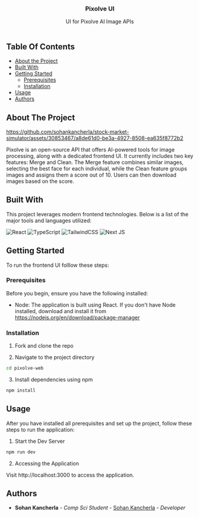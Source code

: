 <br/>
<p align="center">
  <h3 align="center">Pixolve UI</h3>

  <p align="center">
    UI for Pixolve AI Image APIs
    <br/>
    <br/>
  </p>
</p>

## Table Of Contents

* [About the Project](#about-the-project)
* [Built With](#built-with)
* [Getting Started](#getting-started)
  * [Prerequisites](#prerequisites)
  * [Installation](#installation)
* [Usage](#usage)
* [Authors](#authors)

## About The Project



https://github.com/sohankancherla/stock-market-simulator/assets/30853467/a8de61d0-be3a-4927-8508-ea635f8772b2



Pixolve is an open-source API that offers AI-powered tools for image processing, along with a dedicated frontend UI. It currently includes two key features: Merge and Clean. The Merge feature combines similar images, selecting the best face for each individual, while the Clean feature groups images and assigns them a score out of 10. Users can then download images based on the score.

## Built With

This project leverages modern frontend technologies. Below is a list of the major tools and languages utilized:

  ![React](https://img.shields.io/badge/react-%2320232a.svg?style=for-the-badge&logo=react&logoColor=%2361DAFB)
  ![TypeScript](https://img.shields.io/badge/typescript-%23007ACC.svg?style=for-the-badge&logo=typescript&logoColor=white)
  ![TailwindCSS](https://img.shields.io/badge/tailwindcss-%2338B2AC.svg?style=for-the-badge&logo=tailwind-css&logoColor=white)
  ![Next JS](https://img.shields.io/badge/Next-black?style=for-the-badge&logo=next.js&logoColor=white)

## Getting Started

To run the frontend UI folllow these steps:

### Prerequisites

Before you begin, ensure you have the following installed:

* Node: The application is built using React. If you don't have Node installed, download and install it from https://nodejs.org/en/download/package-manager

### Installation

1. Fork and clone the repo

2. Navigate to the project directory

```sh
cd pixolve-web
```

3. Install dependencies using npm

```sh
npm install
```

## Usage

After you have installed all prerequisites and set up the project, follow these steps to run the application:

1. Start the Dev Server
```sh
npm run dev
```
2. Accessing the Application

Visit http://localhost:3000 to access the application.

## Authors

* **Sohan Kancherla** - *Comp Sci Student* - [Sohan Kancherla](https://github.com/sohankancherla) - *Developer*


